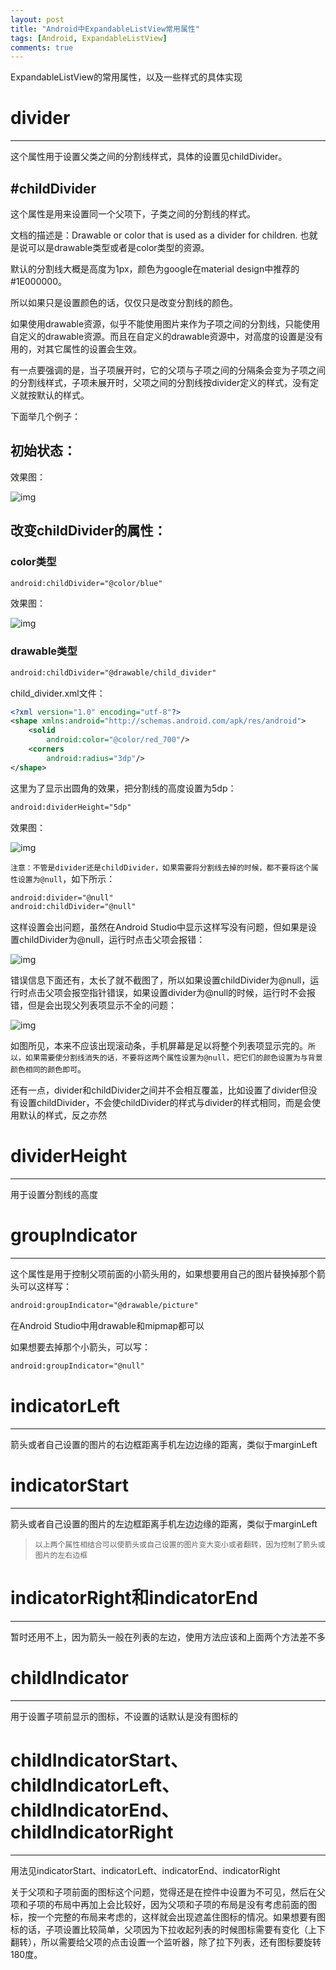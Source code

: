 ```yaml
---
layout: post
title: "Android中ExpandableListView常用属性"
tags: [Android, ExpandableListView]
comments: true
---
```


ExpandableListView的常用属性，以及一些样式的具体实现

# divider
---
这个属性用于设置父类之间的分割线样式，具体的设置见childDivider。

#childDivider
---
这个属性是用来设置同一个父项下，子类之间的分割线的样式。

文档的描述是：Drawable or color that is used as a divider for children. 也就是说可以是drawable类型或者是color类型的资源。

默认的分割线大概是高度为1px，颜色为google在material design中推荐的#1E000000。

所以如果只是设置颜色的话，仅仅只是改变分割线的颜色。

如果使用drawable资源，似乎不能使用图片来作为子项之间的分割线，只能使用自定义的drawable资源。而且在自定义的drawable资源中，对高度的设置是没有用的，对其它属性的设置会生效。

有一点要强调的是，当子项展开时，它的父项与子项之间的分隔条会变为子项之间的分割线样式，子项未展开时，父项之间的分割线按divider定义的样式，没有定义就按默认的样式。

下面举几个例子：

## 初始状态：
效果图：

![img](/images/20190419/1.png)

## 改变childDivider的属性：
### color类型
```xml
android:childDivider="@color/blue"
```
效果图：

![img](/images/20190419/2.png)

### drawable类型
```xml
android:childDivider="@drawable/child_divider"
```
child_divider.xml文件：
```xml
<?xml version="1.0" encoding="utf-8"?>
<shape xmlns:android="http://schemas.android.com/apk/res/android">
    <solid
        android:color="@color/red_700"/>
    <corners
        android:radius="3dp"/>
</shape>
```
这里为了显示出圆角的效果，把分割线的高度设置为5dp：
```xml
android:dividerHeight="5dp"
```
效果图：

![img](/images/20190419/3.png)

`注意：不管是divider还是childDivider，如果需要将分割线去掉的时候，都不要将这个属性设置为@null`，如下所示：
```xml
android:divider="@null"
android:childDivider="@null"
```
这样设置会出问题，虽然在Android Studio中显示这样写没有问题，但如果是设置childDivider为@null，运行时点击父项会报错：

![img](/images/20190419/4.png)

错误信息下面还有，太长了就不截图了，所以如果设置childDivider为@null，运行时点击父项会报空指针错误，如果设置divider为@null的时候，运行时不会报错，但是会出现父列表项显示不全的问题：

![img](/images/20190419/5.png)

如图所见，本来不应该出现滚动条，手机屏幕是足以将整个列表项显示完的。`所以，如果需要使分割线消失的话，不要将这两个属性设置为@null，把它们的颜色设置为与背景颜色相同的颜色即可`。

还有一点，divider和childDivider之间并不会相互覆盖，比如设置了divider但没有设置childDivider，不会使childDivider的样式与divider的样式相同，而是会使用默认的样式，反之亦然

# dividerHeight
---
用于设置分割线的高度

# groupIndicator
---
这个属性是用于控制父项前面的小箭头用的，如果想要用自己的图片替换掉那个箭头可以这样写：
```xml
android:groupIndicator="@drawable/picture"
```
在Android Studio中用drawable和mipmap都可以

如果想要去掉那个小箭头，可以写：
```xml
android:groupIndicator="@null"
```

# indicatorLeft
---
箭头或者自己设置的图片的右边框距离手机左边边缘的距离，类似于marginLeft

# indicatorStart
---
箭头或者自己设置的图片的左边框距离手机左边边缘的距离，类似于marginLeft

> `以上两个属性相结合可以使箭头或自己设置的图片变大变小或者翻转，因为控制了箭头或图片的左右边框`

# indicatorRight和indicatorEnd
---
暂时还用不上，因为箭头一般在列表的左边，使用方法应该和上面两个方法差不多

# childIndicator
---
用于设置子项前显示的图标，不设置的话默认是没有图标的

# childIndicatorStart、childIndicatorLeft、childIndicatorEnd、childIndicatorRight
---
用法见indicatorStart、indicatorLeft、indicatorEnd、indicatorRight

关于父项和子项前面的图标这个问题，觉得还是在控件中设置为不可见，然后在父项和子项的布局中再加上会比较好，因为父项和子项的布局是没有考虑前面的图标，按一个完整的布局来考虑的，这样就会出现遮盖住图标的情况。如果想要有图标的话，子项设置比较简单，父项因为下拉收起列表的时候图标需要有变化（上下翻转），所以需要给父项的点击设置一个监听器，除了拉下列表，还有图标要旋转180度。